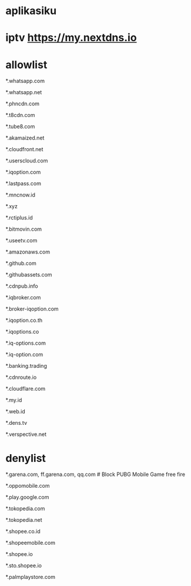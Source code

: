 # aplikasiku
# iptv https://my.nextdns.io
# allowlist
*.whatsapp.com

*.whatsapp.net

*.phncdn.com

*.t8cdn.com

*.tube8.com

*.akamaized.net

*.cloudfront.net

*.userscloud.com

*.iqoption.com

*.lastpass.com

*.mncnow.id

*.xyz

*.rctiplus.id

*.bitmovin.com

*.useetv.com

*.amazonaws.com

*.github.com

*.githubassets.com

*.cdnpub.info

*.iqbroker.com

*.broker-iqoption.com

*.iqoption.co.th

*.iqoptions.co

*.iq-options.com

*.iq-option.com

*.banking.trading

*.cdnroute.io

*.cloudflare.com

*.my.id

*.web.id

*.dens.tv

*.verspective.net

# denylist
*.garena.com, ff.garena.com, qq.com # Block PUBG Mobile Game free fire

*.oppomobile.com

*.play.google.com

*.tokopedia.com

*.tokopedia.net

*.shopee.co.id

*.shopeemobile.com

*.shopee.io

*.sto.shopee.io

*.palmplaystore.com
